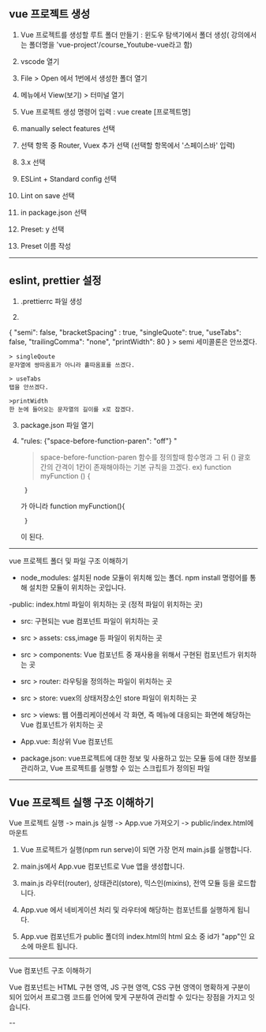 vue 프로젝트 생성
--

1. Vue 프로젝트를 생성할 루트 폴더 만들기 : 윈도우 탐색기에서 폴더 생성( 강의에서는 폴더명을 'vue-project'/course_Youtube-vue라고 함)

2. vscode 열기

3. File > Open 에서 1번에서 생성한 폴더 열기

4. 메뉴에서 View(보기) > 터미널 열기

5. Vue 프로젝트 생성 명령어 입력 : vue create [프로젝트명]

6. manually select features 선택

7. 선택 항목 중 Router, Vuex 추가 선택 (선택할 항목에서 '스페이스바' 입력)

8. 3.x 선택

9. ESLint + Standard config 선택

10. Lint on save 선택

12. in package.json 선택

13. Preset: y 선택

14. Preset 이름 작성

----------------------------

eslint, prettier 설정
--

1. .prettierrc 파일 생성

2. 
{
    "semi": false,
    "bracketSpacing" : true,
    "singleQuote": true,
    "useTabs": false,
    "trailingComma": "none",
    "printWidth": 80
}
    > semi 
    세미콜론은 안쓰겠다.

    > singleQoute 
    문자열에 쌍따옴표가 아니라 홑따옴표를 쓰겠다.

    > useTabs
    탭을 안쓰겠다.

    >printWidth
    한 눈에 들어오는 문자열의 길이를 x로 잡겠다.

3. package.json 파일 열기

4. "rules: {"space-before-function-paren": "off"} "
        
    > space-before-function-paren 
    함수를 정의할때 함수명과 그 뒤 () 괄호 간의 간격이 1칸이 존재해야하는 기본 규칙을 끄겠다.
    ex) function myFunction () {

        }
    가 아니라
        function myFunction(){

        }
    이 된다.


------------------------------------------------------------

vue 프로젝트 폴더 및 파일 구조 이해하기

- node_modules: 설치된 node 모듈이 위치해 있는 폴더. npm install 명령어를 통해 설치한 모듈이 위치하는 곳입니다.

-public: index.html 파일이 위치하는 곳 (정적 파일이 위치하는 곳)

- src: 구현되는 vue 컴포넌트 파일이 위치하는 곳

- src > assets: css,image 등 파일이 위치하는 곳

- src > components: Vue 컴포넌트 중 재사용을 위해서 구현된 컴포넌트가 위치하는 곳

- src > router: 라우팅을 정의하는 파일이 위치하는 곳

- src > store: vuex의 상태저장소인 store 파일이 위치하는 곳

- src > views: 웹 어플리케이션에서 각 화면, 즉 메뉴에 대응되는 화면에 해당하는 Vue 컴포넌트가 위치하는 곳

- App.vue: 최상위 Vue 컴포넌트

- package.json: vue프로젝트에 대한 정보 및 사용하고 있는 모듈 등에 대한 정보를 관리하고, Vue 프로젝트를 실행할 수 있는 스크립트가 정의된 파일



----------------------------------------------------------------------

Vue 프로젝트 실행 구조 이해하기
--

Vue 프로젝트 실행 -> main.js 실행 -> App.vue 가져오기 -> public/index.html에 마운트

1. Vue 프로젝트가 실행(npm run serve)이 되면 가장 먼저 main.js를 실행합니다.

2. main.js에서 App.vue 컴포넌트로 Vue 앱을 생성합니다.

3. main.js 라우터(router), 상태관리(store), 믹스인(mixins), 전역 모듈 등을 로드합니다.

4. App.vue 에서 네비게이션 처리 및 라우터에 해당하는 컴포넌트를 실행하게 됩니다.

5. App.vue 컴포넌트가 public 폴더의 index.html의 html 요소 중 id가 "app"인 요소에 마운트 됩니다.



---------------------------------------------------------------------------


Vue 컴포넌트 구조 이해하기

Vue 컴포넌트는 HTML 구현 영역, JS 구현 영역, CSS 구현 영역이 명확하게 구분이 되어 있어서 프로그램 코드를 언어에 맞게 구분하여 관리할 수 있다는 장점을 가지고 잇습니다.

-- <Template> 태그 : HTML 정의
-- <Script> 태그 : JS 코드 정의
-- <style scoped> : CSS 정의



============================================================================================================================================

Vue User Snippets 등록
--

1. File > Preference > User Snippets 메뉴 이동

2. 검색창에 vue 입력 -> vue 선택

3. 아래코드 입력

[ 
	"Generate Basic Vue Code" : {
		"prefix": "vue-start",
		"body": [
			"<template>\n\t<div></div>\n</template>\n\n<script>\nexport default {\n\tcomponents: {},\n\tdata() {\n\t\treturn {\n\t\t\tsampleData: ''\n\t\t}\n\t},\n\tsetup() {},\n\tcreated() {},\n\tmounted() {},\n\tunmounted() {},\n\tmethods: {}\n}\n</script>\n\n<style scoped>\n\n</style>\n"
		],
		"description": "Generate Basic Vue Code"
	}
]










============================================================================================================================================

# webpackChunkName 여러 View에 동일하게 가져갈 경우 진입하는 순간 혹은 prefetch일 경우 사이트 진입시에 해당 View를 로드해온다. 연관성있는 화면의 경우 동일하게 해주면 유용할 수 있음.